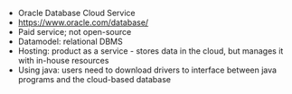 * Oracle Database Cloud Service
* https://www.oracle.com/database/
* Paid service; not open-source
* Datamodel: relational DBMS
* Hosting: product as a service - stores data in the cloud, but manages it with in-house resources
* Using java: users need to download drivers to interface between java programs and the cloud-based database